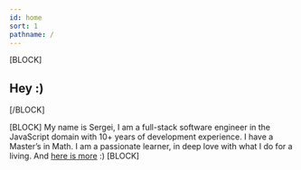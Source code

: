 ```yaml
---
id: home
sort: 1
pathname: /
---
```


[BLOCK]
## Hey :)
[/BLOCK]

[BLOCK]
My name is Sergei, I am a full-stack software engineer in the JavaScript domain with 10+ years of development experience. I have a Master’s in Math. I am a passionate learner, in deep love with what I do for a living.
And [here is more](/story/) :)
[BLOCK]
